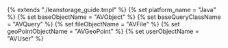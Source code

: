 {% extends "./leanstorage_guide.tmpl" %}
{% set platform_name = "Java" %}
{% set baseObjectName = "AVObject" %}
{% set baseQueryClassName = "AVQuery" %}
{% set fileObjectName = "AVFile" %}
{% set geoPointObjectName = "AVGeoPoint" %}
{% set userObjectName = "AVUser" %}
